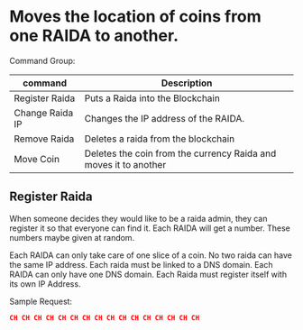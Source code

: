 # Moves the location of coins from one RAIDA to another. 

Command Group:

command | Description
---|---
Register Raida | Puts a Raida into the Blockchain
Change Raida IP | Changes the IP address of the RAIDA. 
Remove Raida | Deletes a raida from the blockchain
Move Coin | Deletes the coin from the currency Raida and moves it to another


## Register Raida
When someone decides they would like to be a raida admin, they can register it so that everyone can find it. Each RAIDA will get a number. 
These numbers maybe given at random.

Each RAIDA can only take care of one slice of a coin. No two raida can have the same IP address. Each raida must be linked to a DNS domain. 
Each RAIDA can only have one DNS domain. Each Raida must register itself with its own IP Address. 

Sample Request:
```json
CH CH CH CH CH CH CH CH CH CH CH CH CH CH CH CH

```








